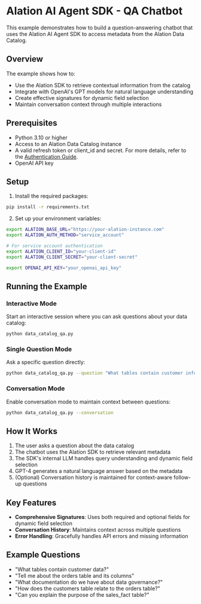 # Alation AI Agent SDK - QA Chatbot

This example demonstrates how to build a question-answering chatbot that uses the Alation AI Agent SDK to access metadata from the Alation Data Catalog.

## Overview

The example shows how to:

- Use the Alation SDK to retrieve contextual information from the catalog
- Integrate with OpenAI's GPT models for natural language understanding
- Create effective signatures for dynamic field selection
- Maintain conversation context through multiple interactions

## Prerequisites

- Python 3.10 or higher
- Access to an Alation Data Catalog instance
- A valid refresh token or client_id and secret. For more details, refer to the [Authentication Guide](https://github.com/Alation/alation-ai-agent-sdk/blob/main/guides/authentication.md).
- OpenAI API key

## Setup

1. Install the required packages:

```bash
pip install -r requirements.txt
```

2. Set up your environment variables:

```bash
export ALATION_BASE_URL="https://your-alation-instance.com"
export ALATION_AUTH_METHOD="service_account"

# For service account authentication
export ALATION_CLIENT_ID="your-client-id"
export ALATION_CLIENT_SECRET="your-client-secret"

export OPENAI_API_KEY="your_openai_api_key"
```

## Running the Example

### Interactive Mode

Start an interactive session where you can ask questions about your data catalog:

```bash
python data_catalog_qa.py
```

### Single Question Mode

Ask a specific question directly:

```bash
python data_catalog_qa.py --question "What tables contain customer information?"
```

### Conversation Mode

Enable conversation mode to maintain context between questions:

```bash
python data_catalog_qa.py --conversation
```

## How It Works

1. The user asks a question about the data catalog
2. The chatbot uses the Alation SDK to retrieve relevant metadata
3. The SDK's internal LLM handles query understanding and dynamic field selection
4. GPT-4 generates a natural language answer based on the metadata
5. (Optional) Conversation history is maintained for context-aware follow-up questions

## Key Features

- **Comprehensive Signatures**: Uses both required and optional fields for dynamic field selection
- **Conversation History**: Maintains context across multiple questions
- **Error Handling**: Gracefully handles API errors and missing information

## Example Questions

- "What tables contain customer data?"
- "Tell me about the orders table and its columns"
- "What documentation do we have about data governance?"
- "How does the customers table relate to the orders table?"
- "Can you explain the purpose of the sales_fact table?"